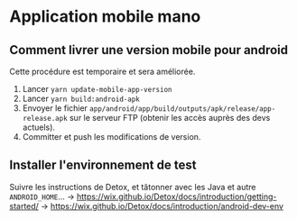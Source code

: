 # Application mobile mano

## Comment livrer une version mobile pour android

Cette procédure est temporaire et sera améliorée.

1. Lancer `yarn update-mobile-app-version`
2. Lancer `yarn build:android-apk`
3. Envoyer le fichier `app/android/app/build/outputs/apk/release/app-release.apk` sur le serveur FTP (obtenir les accès auprès des devs actuels).
4. Committer et push les modifications de version.

## Installer l'environnement de test

Suivre les instructions de Detox, et tâtonner avec les Java et autre `ANDROID_HOME`...
-> https://wix.github.io/Detox/docs/introduction/getting-started/
-> https://wix.github.io/Detox/docs/introduction/android-dev-env
